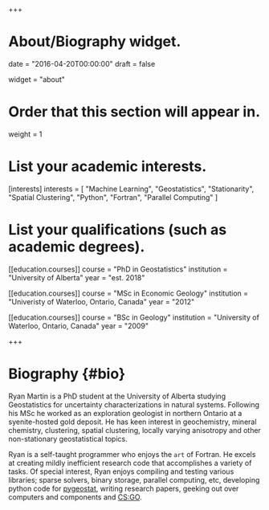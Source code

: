 +++
# About/Biography widget.

date = "2016-04-20T00:00:00"
draft = false

widget = "about"

# Order that this section will appear in.
weight = 1

# List your academic interests.
[interests]
  interests = [
    "Machine Learning",
    "Geostatistics",
    "Stationarity", 
    "Spatial Clustering", 
    "Python",
    "Fortran",
    "Parallel Computing"
  ]

# List your qualifications (such as academic degrees).
[[education.courses]]
  course = "PhD in Geostatistics"
  institution = "University of Alberta"
  year = "est. 2018"

[[education.courses]]
  course = "MSc in Economic Geology"
  institution = "Univeristy of Waterloo, Ontario, Canada"
  year = "2012"

[[education.courses]]
  course = "BSc in Geology"
  institution = "University of Waterloo, Ontario, Canada"
  year = "2009"
 
+++

# Biography {#bio}

Ryan Martin is a PhD student at the University of Alberta studying Geostatistics for uncertainty characterizations in natural systems. Following his MSc he worked as an exploration geologist in northern Ontario at a syenite-hosted gold deposit. He has keen interest in geochemistry, mineral chemistry, clustering, spatial clustering, locally varying anisotropy and other non-stationary geostatistical topics. 

Ryan is a self-taught programmer who enjoys the `art` of Fortran. He excels at creating mildly inefficient research code that accomplishes a variety of tasks. Of special interest, Ryan enjoys compiling and testing various libraries; sparse solvers, binary storage, parallel computing, etc, developing python code for [pygeostat](ccgalberta.com/pygeostat), writing research papers, geeking out over computers and components and [CS:GO](http://blog.counter-strike.net/).

